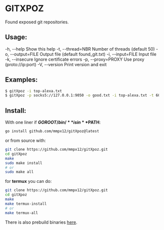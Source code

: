 # GITXPOZ

Found exposed git repositories.

## Usage:

-h, --help                   Show this help
-t, --thread=NBR             Number of threads (default 50)
-o, --output=FILE            Output file (default found_git.txt)
-i, --input=FILE             Input file
-k, --insecure               Ignore certificate errors
-p, --proxy=PROXY            Use proxy (proto://ip:port)
-V, --version                Print version and exit

## Examples:

```sh
$ gitXpoz -i top-alexa.txt
$ gitXpoz -p socks5://127.0.0.1:9050 -o good.txt -i top-alexa.txt -t 60
```

## Install:

With one liner if **$GOROOT/bin/** is in **$PATH**:

```sh
go install github.com/mmpx12/gitXpoz@latest
```

or from source with:

```sh
git clone https://github.com/mmpx12/gitXpoz.git
cd gitXpoz
make
sudo make install
# or 
sudo make all
```

for **termux** you can do:

```sh
git clone https://github.com/mmpx12/gitXpoz.git
cd gitXpoz
make
make termux-install
# or
make termux-all
```


There is also prebuild binaries [here](https://github.com/mmpx12/gitXpoz/releases/latest).
